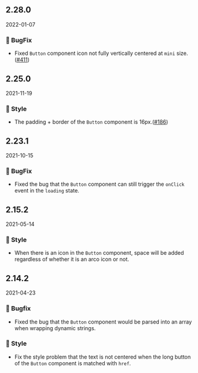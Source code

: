 ## 2.28.0

2022-01-07

### 🐛 BugFix

- Fixed `Button` component icon not fully vertically centered at `mini` size.([#411](https://github.com/arco-design/arco-design/pull/411))

## 2.25.0

2021-11-19

### 💅 Style

- The padding + border of the `Button` component is 16px.([#186](https://github.com/arco-design/arco-design/pull/186))

## 2.23.1

2021-10-15

### 🐛 BugFix

- Fixed the bug that the `Button` component can still trigger the `onClick` event in the `loading` state.

## 2.15.2

2021-05-14

### 💅 Style

- When there is an icon in the `Button` component, space will be added regardless of whether it is an arco icon or not.

## 2.14.2

2021-04-23

### 🐛 Bugfix

- Fixed the bug that the `Button` component would be parsed into an array when wrapping dynamic strings.

### 💅 Style

- Fix the style problem that the text is not centered when the long button of the `Button` component is matched with `href`.

